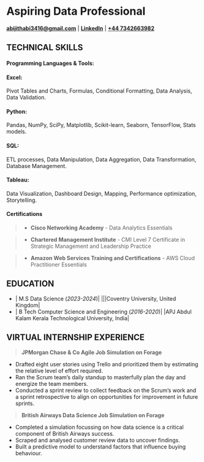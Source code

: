 # Aspiring Data Professional
**[abijithabi3416@gmail.com](mailto:abijithabi3416@gmail.com)** | 
**[LinkedIn](https://www.linkedin.com/in/abijithpandath/)** |
**[+44 7342663982](https://wa.me/message/NGSD2WRRP5W5F1)**

## TECHNICAL SKILLS
#### Programming Languages & Tools:<br>
#### Excel:
Pivot Tables and Charts, Formulas, Conditional Formatting, Data Analysis, Data Validation.<br>

#### Python:
Pandas, NumPy, SciPy, Matplotlib, Scikit-learn, Seaborn, TensorFlow, Stats models.<br>

#### SQL:
ETL processes, Data Manipulation, Data Aggregation, Data Transformation, Database Management.<br>

#### Tableau:
Data Visualization, Dashboard Design, Mapping, Performance optimization, Storytelling.<br>
 
#### Certifications
>- **Cisco Networking Academy** -  Data Analytics Essentials 

>- **Chartered Management Institute** - CMI Level 7 Certificate in Strategic Management and Leadership Practice

>- **Amazon Web Services Training and Certifications** - AWS Cloud Practitioner Essentials

## EDUCATION					       		
- | M.S Data Science (_2023-2024_)|                                     |||Coventry University, United Kingdom|
- | B Tech Computer Science and Engineering (_2016-2020_)|            |APJ Abdul Kalam Kerala Technological University, India|


## VIRTUAL INTERNSHIP EXPERIENCE
>**JPMorgan Chase & Co Agile Job Simulation on Forage**
- Drafted eight user stories using Trello and prioritized them by estimating the relative level of effort required. 
- Ran the Scrum team’s daily standup to masterfully plan the day and energize the team members. 
- Conducted a sprint review to collect feedback on the Scrum’s work and a sprint retrospective to align on opportunities for improvement in future sprints.
 
>**British Airways Data Science Job Simulation on Forage**
- Completed a simulation focussing on how data science is a critical component of British Airways success. 
- Scraped and analysed customer review data to uncover findings. 
- Built a predictive model to understand factors that influence buying behaviour.
